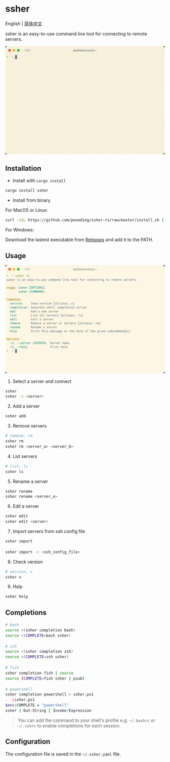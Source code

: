 # ssher

English | [简体中文](./README_zh-CN.md)

ssher is an easy-to-use command line tool for connecting to remote servers.

![demo](docs/images/demo.gif)

## Installation

- Install with `cargo install`

```bash
cargo install ssher
```

- Install from binary

For MacOS or Linux:

```bash
curl -sSL https://github.com/poneding/ssher-rs/raw/master/install.sh | sh
```

For Windows:

Download the lastest executable from [Releases](https://github.com/poneding/ssher-rs/releases/latest) and add it to the PATH.

## Usage

![usage](docs/images/usage.png)

1. Select a server and connect

```bash
ssher
ssher -s <server>
```

2. Add a server

```bash
ssher add
```

3. Remove servers

```bash
# remove, rm
ssher rm
ssher rm <server_a> <server_b>
```

4. List servers

```bash
# list, ls
ssher ls
```

5. Rename a server

```bash
ssher rename
ssher rename <server_a>
```

6. Edit a server

```bash
ssher edit
ssher edit <server>
```

7. Import servers from ssh config file

```bash
ssher import

ssher import -c <ssh_config_file>
```

8. Check version

```bash
# version, v
ssher v
```

9. Help

```bash
ssher help
```

## Completions

```bash
# bash
source <(ssher completion bash)
source <(COMPLETE=bash ssher)

# zsh
source <(ssher completion zsh)
source <(COMPLETE=zsh ssher)

# fish
ssher completion fish | source
source (COMPLETE=fish ssher | psub)

# powershell
ssher completion powershell > ssher.ps1
. .\ssher.ps1
$env:COMPLETE = "powershell"
ssher | Out-String | Invoke-Expression
```

> You can add the command to your shell's profile e.g. `~/.bashrc` or `~/.zshrc` to enable completions for each session.

## Configuration

The configuration file is saved in the `~/.ssher.yaml` file.

